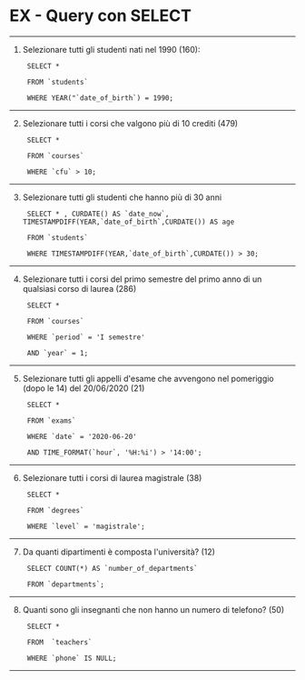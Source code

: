 # EX - Query con SELECT


---

1. Selezionare tutti gli studenti nati nel 1990 (160): <br>

        SELECT *

        FROM `students` 

        WHERE YEAR("`date_of_birth`) = 1990; 
    
---
2. Selezionare tutti i corsi che valgono più di 10 crediti (479) 

        SELECT * 

        FROM `courses` 

        WHERE `cfu` > 10; 



  
    
---
3. Selezionare tutti gli studenti che hanno più di 30 anni 

        SELECT * , CURDATE() AS `date_now`, TIMESTAMPDIFF(YEAR,`date_of_birth`,CURDATE()) AS age 

        FROM `students` 

        WHERE TIMESTAMPDIFF(YEAR,`date_of_birth`,CURDATE()) > 30; 
   
---
4. Selezionare tutti i corsi del primo semestre del primo anno di un qualsiasi corso  di laurea (286) 

        SELECT *  

        FROM `courses`

        WHERE `period` = 'I semestre' 

        AND `year` = 1; 
---

5. Selezionare tutti gli appelli d'esame che avvengono nel pomeriggio (dopo le 14)  del 20/06/2020 (21) 

        SELECT *  

        FROM `exams` 

        WHERE `date` = '2020-06-20' 

        AND TIME_FORMAT(`hour`, '%H:%i') > '14:00'; 
    
---

6. Selezionare tutti i corsi di laurea magistrale (38) 

        SELECT *  

        FROM `degrees` 

        WHERE `level` = 'magistrale'; 

---

7. Da quanti dipartimenti è composta l'università? (12) 

        SELECT COUNT(*) AS `number_of_departments` 

        FROM `departments`; 

---

8. Quanti sono gli insegnanti che non hanno un numero di telefono? (50) 

        SELECT *  

        FROM  `teachers` 

        WHERE `phone` IS NULL; 

---